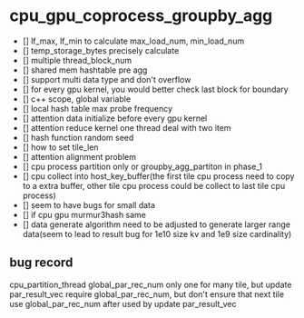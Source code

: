 # cpu_gpu_coprocess_groupby_agg

- [] lf_max, lf_min to calculate max_load_num, min_load_num
- [] temp_storage_bytes precisely calculate
- [] multiple thread_block_num
- [] shared mem hashtable pre agg
- [] support multi data type and don't overflow
- [] for every gpu kernel, you would better check last block for boundary
- [] c++ scope, global variable
- [] local hash table max probe frequency
- [] attention data initialize before every gpu kernel
- [] attention reduce kernel one thread deal with two item
- [] hash function random seed
- [] how to set tile_len
- [] attention alignment problem
- [] cpu process partition only or groupby_agg_partiton in phase_1
- [] cpu collect into host_key_buffer(the first tile cpu process need to copy to a extra buffer, other tile cpu process could be collect to last tile cpu process)
- [] seem to have bugs for small data
- [] if cpu gpu murmur3hash same
- [] data generate algorithm need to be adjusted to generate larger range data(seem to lead to result bug for 1e10 size kv and 1e9 size cardinality)
## bug record
cpu_partition_thread global_par_rec_num only one for many tile, but update par_result_vec require global_par_rec_num, but don't ensure that next tile use global_par_rec_num after used by update par_result_vec